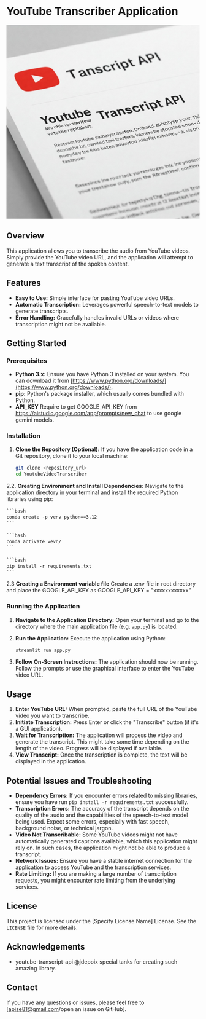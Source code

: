 # YouTube Transcriber Application 

![Streamlit App](Assets/image.jpg)

## Overview

This application allows you to transcribe the audio from YouTube videos. Simply provide the YouTube video URL, and the application will attempt to generate a text transcript of the spoken content.

## Features

* **Easy to Use:** Simple interface for pasting YouTube video URLs.
* **Automatic Transcription:** Leverages powerful speech-to-text models to generate transcripts.
* **Error Handling:** Gracefully handles invalid URLs or videos where transcription might not be available.


## Getting Started

### Prerequisites

* **Python 3.x:** Ensure you have Python 3 installed on your system. You can download it from [https://www.python.org/downloads/](https://www.python.org/downloads/).
* **pip:** Python's package installer, which usually comes bundled with Python.
* **API_KEY** Require to get GOOGLE_API_KEY from https://aistudio.google.com/app/prompts/new_chat to use google gemini models.

### Installation

1.  **Clone the Repository (Optional):** If you have the application code in a Git repository, clone it to your local machine:

    ```bash
    git clone <repository_url>
    cd YoutubeVideoTranscriber
    ```
2.2.  **Creating Environment and Install Dependencies:** Navigate to the application directory in your terminal and install the required Python libraries using pip:

    ```bash
    conda create -p venv python==3.12
    ```

    ```bash
    conda activate vevn/
    ```

    ```bash
    pip install -r requirements.txt
    ```

2.3  **Creating a Environment variable file** Create a .env file in root directory and place the GOOGLE_API_KEY as GOOGLE_API_KEY = "xxxxxxxxxxxx" 

### Running the Application

1.  **Navigate to the Application Directory:** Open your terminal and go to the directory where the main application file (e.g. `app.py`) is located.

2.  **Run the Application:** Execute the application using Python:

    ```bash
    streamlit run app.py
    ```


3.  **Follow On-Screen Instructions:** The application should now be running. Follow the prompts or use the graphical interface to enter the YouTube video URL.

## Usage

1.  **Enter YouTube URL:** When prompted, paste the full URL of the YouTube video you want to transcribe.
2.  **Initiate Transcription:** Press Enter or click the "Transcribe" button (if it's a GUI application).
3.  **Wait for Transcription:** The application will process the video and generate the transcript. This might take some time depending on the length of the video. Progress will be displayed if available.
4.  **View Transcript:** Once the transcription is complete, the text will be displayed in the application.


## Potential Issues and Troubleshooting

* **Dependency Errors:** If you encounter errors related to missing libraries, ensure you have run `pip install -r requirements.txt` successfully.
* **Transcription Errors:** The accuracy of the transcript depends on the quality of the audio and the capabilities of the speech-to-text model being used. Expect some errors, especially with fast speech, background noise, or technical jargon.
* **Video Not Transcribable:** Some YouTube videos might not have automatically generated captions available, which this application might rely on. In such cases, the application might not be able to produce a transcript.
* **Network Issues:** Ensure you have a stable internet connection for the application to access YouTube and the transcription services.
* **Rate Limiting:** If you are making a large number of transcription requests, you might encounter rate limiting from the underlying services.

## License

This project is licensed under the [Specify License Name] License. See the `LICENSE` file for more details.

## Acknowledgements

* youtube-transcript-api @jdepoix special tanks for creating such amazing library.

## Contact

If you have any questions or issues, please feel free to [apise81@gmail.com/open an issue on GitHub].
